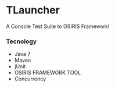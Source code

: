 # TLauncher
A Console Test Suite to OSIRIS Framework!

### Tecnology
- Java 7
- Maven
- jUnit
- OSIRIS FRAMEWORK TOOL
- Concurrency
